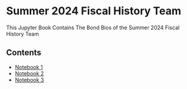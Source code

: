 # Summer 2024 Fiscal History Team

This Jupyter Book Contains The Bond Bios of the Summer 2024 Fiscal History Team

## Contents

- [Notebook 1](BondBios-TheCurrencySixes.ipynb)
- [Notebook 2](war_1812.ipynb)
- [Notebook 3](ww1_vic_lib.ipynb)
